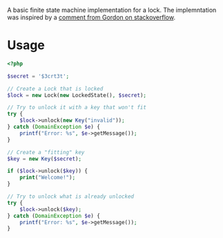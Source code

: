 A basic finite state machine implementation for a lock. The implemntation was inspired by a [comment from Gordon on stackoverflow][1].

# Usage

```php
<?php

$secret = '$3crt3t';

// Create a Lock that is locked
$lock = new Lock(new LockedState(), $secret);

// Try to unlock it with a key that won't fit
try {
    $lock->unlock(new Key("invalid"));
} catch (DomainException $e) {
    printf("Error: %s", $e->getMessage());
}

// Create a "fitting" key
$key = new Key($secret);

if ($lock->unlock($key)) {
    print("Welcome!");
}

// Try to unlock what is already unlocked
try {
    $lock->unlock($key);
} catch (DomainException $e) {
    printf("Error: %s", $e->getMessage());
}
```

[1]: http://stackoverflow.com/questions/4274031/php-state-machine-framework